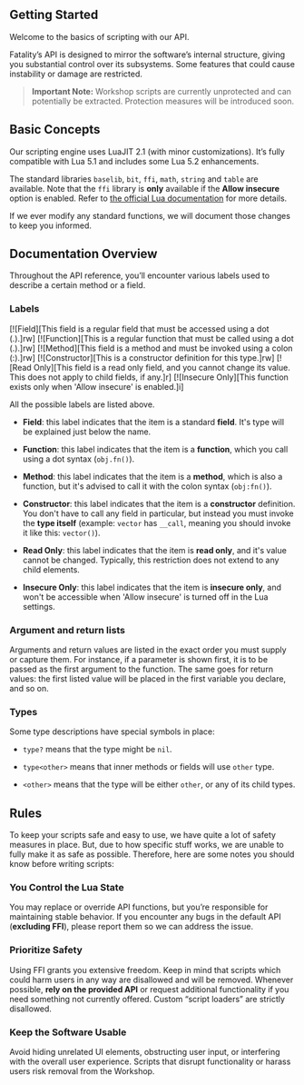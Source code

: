 ## Getting Started

Welcome to the basics of scripting with our API.

Fatality’s API is designed to mirror the software’s internal structure, giving you substantial control over its subsystems. Some features that could cause instability or damage are restricted.

> **Important Note:** Workshop scripts are currently unprotected and can potentially be extracted. Protection measures will be introduced soon.

## Basic Concepts
Our scripting engine uses LuaJIT 2.1 (with minor customizations). It’s fully compatible with Lua 5.1 and includes some Lua 5.2 enhancements.

The standard libraries `baselib`, `bit`, `ffi`, `math`, `string` and `table` are available. Note that the `ffi` library is **only** available if the **Allow insecure** option is enabled. Refer to [the official Lua documentation](https://www.lua.org/manual/5.1/) for more details.

If we ever modify any standard functions, we will document those changes to keep you informed.

## Documentation Overview
Throughout the API reference, you’ll encounter various labels used to describe a certain method or a field.

### Labels

[![Field][This field is a regular field that must be accessed using a dot (.).]rw]
[![Function][This is a regular function that must be called using a dot (.).]rw]
[![Method][This field is a method and must be invoked using a colon (:).]rw]
[![Constructor][This is a constructor definition for this type.]rw]
[![Read Only][This field is a read only field, and you cannot change its value. This does not apply to child fields, if any.]r]
[![Insecure Only][This function exists only when 'Allow insecure' is enabled.]i]

All the possible labels are listed above.

* **Field**: this label indicates that the item is a standard **field**. It's type will be explained just below the name.

* **Function**: this label indicates that the item is a **function**, which you call using a dot syntax (`obj.fn()`).

* **Method**: this label indicates that the item is a **method**, which is also a function, but it's advised to call it with the colon syntax (`obj:fn()`).

* **Constructor**: this label indicates that the item is a **constructor** definition. You don't have to call any field in particular, but instead you must invoke the **type itself** (example: `vector` has `__call`, meaning you should invoke it like this: `vector()`).

* **Read Only**: this label indicates that the item is **read only**, and it's value cannot be changed. Typically, this restriction does not extend to any child elements.

* **Insecure Only**: this label indicates that the item is **insecure only**, and won't be accessible when 'Allow insecure' is turned off in the Lua settings.

### Argument and return lists
Arguments and return values are listed in the exact order you must supply or capture them. For instance, if a parameter is shown first, it is to be passed as the first argument to the function. The same goes for return values: the first listed value will be placed in the first variable you declare, and so on.

### Types
Some type descriptions have special symbols in place:

* `type?` means that the type might be `nil`.

* `type<other>` means that inner methods or fields will use `other` type.

* `<other>` means that the type will be either `other`, or any of its child types.

## Rules

To keep your scripts safe and easy to use, we have quite a lot of safety measures in place. But, due to how specific stuff works, we are unable to fully make it as safe as possible. Therefore, here are some notes you should know before writing scripts:

### You Control the Lua State
You may replace or override API functions, but you’re responsible for maintaining stable behavior. If you encounter any bugs in the default API (**excluding FFI**), please report them so we can address the issue.

### Prioritize Safety
Using FFI grants you extensive freedom. Keep in mind that scripts which could harm users in any way are disallowed and will be removed. Whenever possible, **rely on the provided API** or request additional functionality if you need something not currently offered. Custom “script loaders” are strictly disallowed.

### Keep the Software Usable
Avoid hiding unrelated UI elements, obstructing user input, or interfering with the overall user experience. Scripts that disrupt functionality or harass users risk removal from the Workshop.